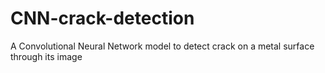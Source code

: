 # CNN-crack-detection
A Convolutional Neural Network model to detect crack on a metal surface through its image
